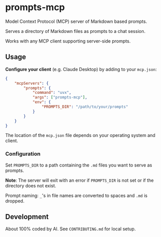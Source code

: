 # prompts-mcp

Model Context Protocol (MCP) server of Markdown based prompts.

Serves a directory of Markdown files as prompts to a chat session.

Works with any MCP client supporting server-side prompts.

## Usage

**Configure your client** (e.g. Claude Desktop) by adding to your `mcp.json`:

```json
{
    "mcpServers": {
        "prompts": {
            "command": "uvx",
            "args": ["prompts-mcp"],
            "env": {
                "PROMPTS_DIR": "/path/to/your/prompts"
            }
        }
    }
}
```

The location of the `mcp.json` file depends on your operating system and client.

### Configuration

Set `PROMPTS_DIR` to a path containing the `.md` files you want to serve as
prompts.

**Note**: The server will exit with an error if `PROMPTS_DIR` is not set
or if the directory does not exist.

Prompt naming: `_`'s in file names are converted to spaces and `.md` is dropped.

## Development

About 100% coded by AI. See `CONTRIBUTING.md` for local setup.
